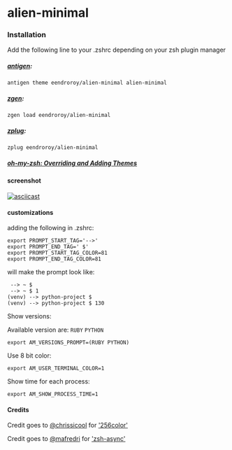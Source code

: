 # alien-minimal

### Installation

Add the following line to your .zshrc depending on your zsh plugin manager

##### [antigen](https://github.com/zsh-users/antigen):

    antigen theme eendroroy/alien-minimal alien-minimal

##### [zgen](https://github.com/tarjoilija/zgen):

    zgen load eendroroy/alien-minimal

##### [zplug](https://github.com/zplug/zplug):

    zplug eendroroy/alien-minimal

##### [oh-my-zsh: Overriding and Adding Themes](https://github.com/robbyrussell/oh-my-zsh/wiki/Customization#overriding-and-adding-themes)

#### screenshot

[![asciicast](http://asciinema.org/a/125329.png)](https://asciinema.org/a/125329)

#### customizations
    
adding the following in .zshrc:

    export PROMPT_START_TAG='-->'
    export PROMPT_END_TAG=' $'
    export PROMPT_START_TAG_COLOR=81
    export PROMPT_END_TAG_COLOR=81

will make the prompt look like:

     --> ~ $
     --> ~ $ 1
    (venv) --> python-project $
    (venv) --> python-project $ 130

Show versions:

Available version are: `RUBY` `PYTHON`

    export AM_VERSIONS_PROMPT=(RUBY PYTHON)

Use 8 bit color:

    export AM_USER_TERMINAL_COLOR=1

Show time for each process:

    export AM_SHOW_PROCESS_TIME=1


#### Credits

Credit goes to [@chrissicool](https://github.com/chrissicool) for ['256color'](https://github.com/chrissicool/zsh-256color)

Credit goes to [@mafredri](https://github.com/mafredri) for ['zsh-async'](https://github.com/mafredri/zsh-async)
